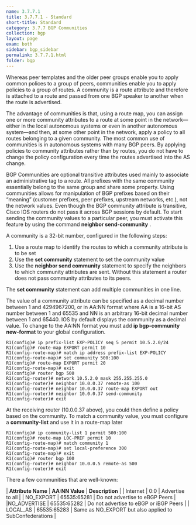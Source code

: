```yaml
---
name: 3.7.7.1
title: 3.7.7.1 - Standard
short-title: Standard
category: 3.7.7 BGP Communities
collection: bgp
layout: page
exam: both
sidebar: bgp_sidebar
permalink: 3.7.7.1.html
folder: bgp
---
```

Whereas peer templates and the older peer groups enable you to apply common polices to a group of peers, communities enable you to apply policies to a group of routes. A community is a route attribute and therefore is attached to a route and passed from one BGP speaker to another when the route is advertised.

The advantage of communities is that, using a route map, you can assign one or more community attributes to a route at some point in the network—either in the local autonomous systems or even in another autonomous system—and then, at some other point in the network, apply a policy to all routes belonging to a given community. The most common use of communities is in autonomous systems with many BGP peers. By applying policies to community attributes rather than by routes, you do not have to change the policy configuration every time the routes advertised into the AS change.

BGP Communities are optional transitive attributes used mainly to associate an administrative tag to a route. All prefixes with the same community essentially belong to the same group and share some property. Using communities allows for manipulation of BGP prefixes based on their “meaning” (customer prefixes, peer prefixes, upstream networks, etc.), not the network values. Even though the BGP community attribute is transitive, Cisco IOS routers do not pass it across BGP sessions by default. To start sending the community values to a particular peer, you must activate this feature by using the command **neighbor send-community** .

A community is a 32-bit number, configured in the following steps:
1. Use a route map to identify the routes to which a community attribute is to be set
2. Use the **set community** statement to set the community value
3. Use the **neighbor send community** statement to specify the neighbors to which community attributes are sent. Without this statement a router does not pass community attributes to its peers.

The **set community** statement can add multiple communities in one line.

The value of a community attribute can be specified as a decimal number between 1 and 4294967200, or in AA:NN format where AA is a 16-bit AS number between 1 and 65535 and NN is an arbitrary 16-bit decimal number between 1 and 65440. IOS by default displays the community as a decimal value. To change to the AA:NN format you must add **ip bgp-community new-format** to your global configuration.
```
R1(config)# ip prefix-list EXP-POLICY seq 5 permit 10.5.2.0/24
R1(config)# route-map EXPORT permit 10
R1(config-route-map)# match ip address prefix-list EXP-POLICY
R1(config-route-map)# set community 500:100
R1(config)# route-map EXPORT permit 20
R1(config-route-map)# exit
R1(config)# router bgp 500
R1(config-router)# network 10.5.2.0 mask 255.255.255.0
R1(config-router)# neighbor 10.0.0.37 remote-as 100
R1(config-router)# neighbor 10.0.0.37 route-map EXPORT out
R1(config-router)# neighbor 10.0.0.37 send-community
R1(config-router)# exit
```
At the receiving router (10.0.0.37 above), you could then define a policy based on the community. To match a community value, you must configure a **community-list** and use it in a route-map later
```
R1(config)# ip community-list 1 permit 500:100
R1(config)# route-map LOC-PREF permit 10
R1(config-route-map)# match community 1
R1(config-route-map)# set local-preference 300
R1(config-route-map)# exit
R1(config)# router bgp 100
R1(config-router)# neighbor 10.0.0.5 remote-as 500
R1(config-router)# exit
```
There a few communities that are well-known:

| **Attribute Name** | **AA:NN Value** | **Description** |
| Internet | 0:0 | Advertise to all |
| NO\_EXPORT | 65535:65281 | Do not advertise to eBGP Peers |
|NO\_ADVERTISE | 65535:65282 | Do not advertise to eBGP or iBGP Peers |
| LOCAL\_AS | 65535:65283 | Same as NO\_EXPORT but also applied to SubConfederations |
